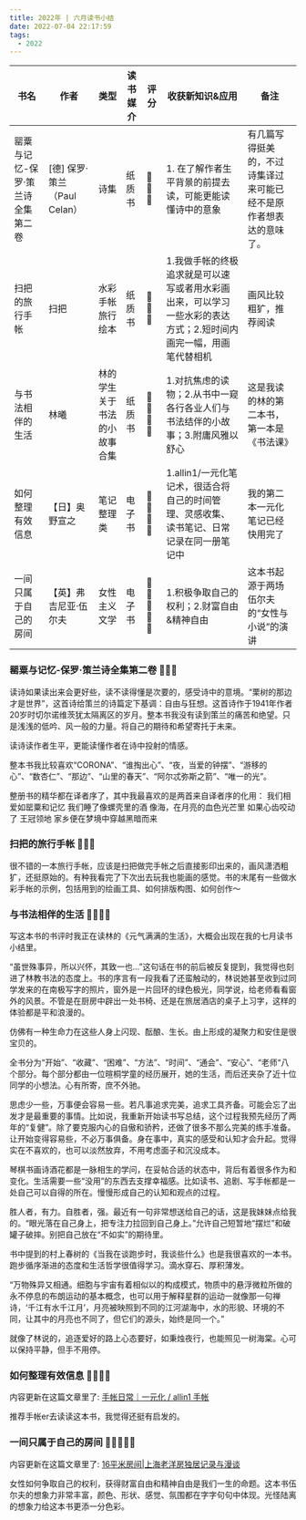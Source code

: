 ```yaml
---
title: 2022年 | 六月读书小结
date: 2022-07-04 22:17:59
tags:
  - 2022
---
```


| 书名 | 作者 | 类型 | 读书媒介 | 评分 | 收获新知识&应用 | 备注 |
| --- | --- | --- | --- | --- | --- | --- |
| 罂粟与记忆-保罗·策兰诗全集第二卷 | [德] 保罗·策兰（Paul Celan） | 诗集 | 纸质书 | 🌟🌟🌟 | 1. 在了解作者生平背景的前提去读，可能更能读懂诗中的意象 | 有几篇写得挺美的，不过诗集译过来可能已经不是原作者想表达的意味了。 |
| 扫把的旅行手帐 | 扫把 | 水彩手帐旅行绘本 | 纸质书 | 🌟🌟🌟 | 1.我做手帐的终极追求就是可以速写或者用水彩画出来，可以学习一些水彩的表达方式；2.短时间内画完一幅，用画笔代替相机 | 画风比较粗犷，推荐阅读 |
| 与书法相伴的生活 | 林曦 | 林的学生关于书法的小故事合集 | 纸质书 | 🌟🌟🌟🌟 | 1.对抗焦虑的读物；2.从书中一窥各行各业人们与书法结伴的小故事；3.附庸风雅以舒心 | 这是我读的林的第二本书，第一本是《书法课》 |
| 如何整理有效信息 | 【日】奥野宣之 | 笔记整理类 | 电子书 | 🌟🌟🌟🌟 | 1.allin1/一元化笔记术，很适合将自己的时间管理、灵感收集、读书笔记、日常记录在同一册笔记中 | 我的第二本一元化笔记已经快用完了 |
| 一间只属于自己的房间 |【英】弗吉尼亚·伍尔夫 | 女性主义文学 | 电子书 | 🌟🌟🌟🌟🌟 | 1.积极争取自己的权利；2.财富自由&精神自由 | 这本书起源于两场伍尔夫的“女性与小说”的演讲 |

### 罂粟与记忆-保罗·策兰诗全集第二卷 🌟🌟🌟

读诗如果读出来会更好些，读不读得懂是次要的，感受诗中的意境。“栗树的那边才是世界”，这首诗给策兰的诗篇定下基调：自由与狂想。这首诗作于1941年作者20岁时切尔诺维茨犹太隔离区的岁月。整本书我没有读到策兰的痛苦和绝望。只是浅浅的低吟、风一般的力量。将自己的期待和希望寄托于未来。

读诗读作者生平，更能读懂作者在诗中投射的情感。

整本书我比较喜欢“CORONA”、“谁掏出心”、“夜，当爱的钟摆”、“游移的心”、“数杏仁”、“那边”、“山里的春天”、“阿尔忒弥斯之箭”、“唯一的光”。

整册书的精华都在译者序了，其中我最喜欢的是两首来自译者序的化用：
我们相爱如罂粟和记忆
我们睡了像螺壳里的酒
像海，在月亮的血色光芒里
如果心齿咬动了
王冠领地
家乡便在梦境中穿越黑暗而来

### 扫把的旅行手帐 🌟🌟🌟

很不错的一本旅行手帐，应该是扫把做完手帐之后直接影印出来的，画风潇洒粗犷，还挺原始的。有种我看完了下次出去玩我也能画的感觉。书的末尾有一些做水彩手帐的示例，包括用到的绘画工具、如何排版构图、如何创作～

### 与书法相伴的生活 🌟🌟🌟🌟

写这本书的书评时我正在读林的《元气满满的生活》，大概会出现在我的七月读书小结里。

“虽世殊事异，所以兴怀，其致一也...”这句话在书的前后被反复提到，我觉得也刻进了林教书法的态度上。书的序言有一段我看了还蛮触动的，林说她甚至收到过同学发来的在南极写字的照片，窗外是一片回环的绿色极光，同学说，给老师看看窗外的风景。不管是在厨房中辟出一处书椅、还是在旅居酒店的桌子上习字，这样的体验都是平和浪漫的。

仿佛有一种生命力在这些人身上闪现、酝酿、生长。由上形成的凝聚力和安住是很宝贝的。

全书分为“开始”、“收藏”、“困难”、“方法”、“时间”、“通会”、“安心”、“老师“八个部分。每个部分都由一位暄桐学童的经历展开，她的生活，而后还夹杂了近十位同学的小想法。心有所寄，庶不外驰。

思虑少一些，万事便会容易一些。若凡事追求完美，追求工具齐备。可能会忘了出发才是最重要的事情。比如说，我重新开始读书写总结，这个过程我预先经历了两年的“复健”。除了要克服内心的自傲和骄矜，还做了很多不那么完美的练手准备。让开始变得容易些，不必万事俱备。身在事中，真实的感受和认知才会升起。觉得实在不喜欢的，也可以淡然放弃，不用考虑面子和沉没成本。

琴棋书画诗酒花都是一脉相生的学问，在妥帖合适的状态中，背后有着很多作为和变化。生活需要一些“没用”的东西去支撑幸福感。比如读书、追剧、写手帐都是一处自己可以自得的所在。慢慢形成自己的认知和观点的过程。

胜人者，有力。自胜者，强。最近有一句非常想送给自己的话，这是我妹妹点给我的。“眼光落在自己身上，把专注力拉回到自己身上。”允许自己短暂地“摆烂”和破罐子破摔。别把自己放在“不如实”的期待里。

书中提到的村上春树的《当我在谈跑步时，我谈些什么》也是我很喜欢的一本书。跑步循序渐进的态度和生活哲学很值得学习。滴水穿石、厚积薄发。

“万物殊异又相通。细胞与宇宙有着相似以的构成模式，物质中的悬浮微粒所做的永不停息的布朗运动的基本概念，也可以用于解释星群的运动一就像那一句禅诗，‘千江有水千江月’，月亮被映照到不同的江河湖海中，水的形貌、环境的不同，让其中的月亮也不同了，但它们的源头，始终是同一个。”

就像了林说的，追逐爱好的路上心态要好，如秉烛夜行，也能照见一树海棠。心可以保持平静，但手不用停。

### 如何整理有效信息 🌟🌟🌟🌟
内容更新在这篇文章里了: [手帐日常｜一元化 / allin1 手帐](https://mp.weixin.qq.com/s?__biz=MzIyNzA4NDMwMQ==&mid=2649548353&idx=1&sn=b90fb29d42d1c2c124229f7040ff6a49&chksm=f07ed723c7095e35a12f39891efb003e18d988c2c1e5153ff92ac2d3cfae0308d9692da6770f#rd)

推荐手帐er去读读这本书，我觉得还挺有启发的。

### 一间只属于自己的房间 🌟🌟🌟🌟🌟
内容更新在这篇文章里了: [16平米房间|上海老洋房独居记录与漫谈](https://mp.weixin.qq.com/s?__biz=MzIyNzA4NDMwMQ==&mid=2649548375&idx=1&sn=432e91d9d3a0e879b0dc18b6b219cc26&chksm=f07ed735c7095e23dcc26967789193c0789e4e45fde33bc31720d9ace2ce23ecbfe013c931db#rd)

女性如何争取自己的权利，获得财富自由和精神自由是我们一生的命题。这本书伍尔夫的想象力非常丰富，颜色、形状、感觉、氛围都在字字句句中体现。光怪陆离的想象力给这本书更添一分色彩。